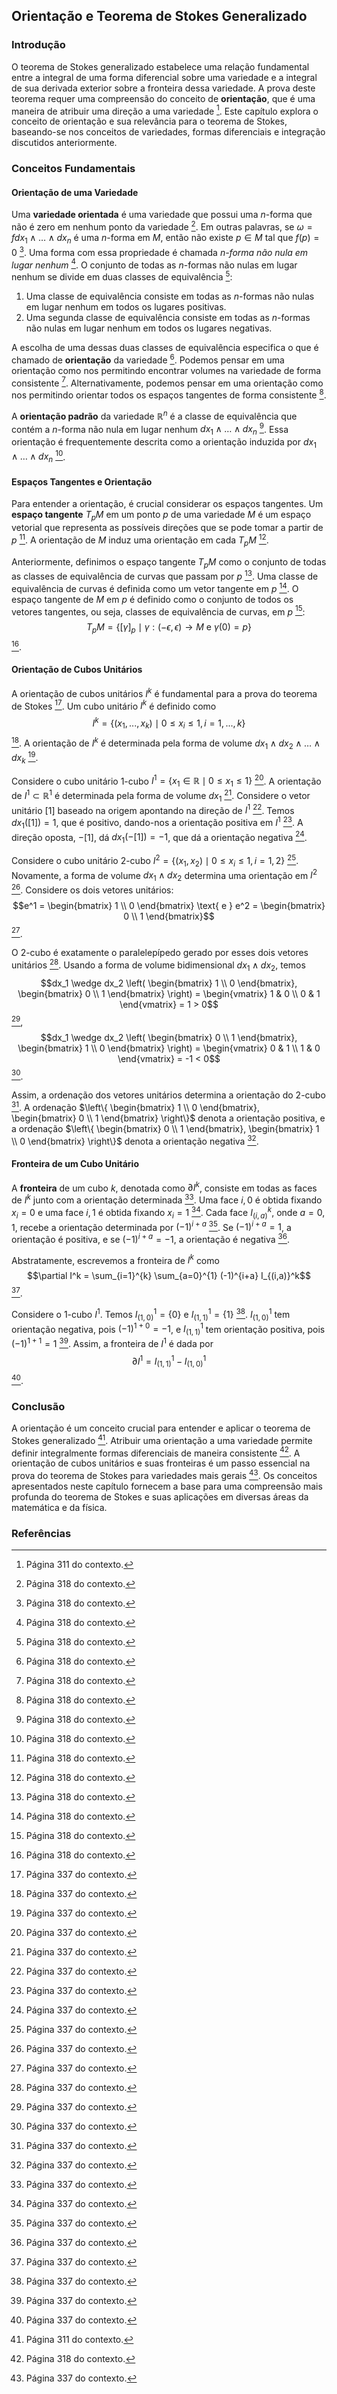 ## Orientação e Teorema de Stokes Generalizado

### Introdução
O teorema de Stokes generalizado estabelece uma relação fundamental entre a integral de uma forma diferencial sobre uma variedade e a integral de sua derivada exterior sobre a fronteira dessa variedade. A prova deste teorema requer uma compreensão do conceito de **orientação**, que é uma maneira de atribuir uma direção a uma variedade [^1]. Este capítulo explora o conceito de orientação e sua relevância para o teorema de Stokes, baseando-se nos conceitos de variedades, formas diferenciais e integração discutidos anteriormente.

### Conceitos Fundamentais

#### Orientação de uma Variedade
Uma **variedade orientada** é uma variedade que possui uma $n$-forma que não é zero em nenhum ponto da variedade [^3]. Em outras palavras, se $\omega = f dx_1 \wedge \dots \wedge dx_n$ é uma $n$-forma em $M$, então não existe $p \in M$ tal que $f(p) = 0$ [^3]. Uma forma com essa propriedade é chamada *n-forma não nula em lugar nenhum* [^3]. O conjunto de todas as $n$-formas não nulas em lugar nenhum se divide em duas classes de equivalência [^3]:
1. Uma classe de equivalência consiste em todas as $n$-formas não nulas em lugar nenhum em todos os lugares positivas.
2. Uma segunda classe de equivalência consiste em todas as $n$-formas não nulas em lugar nenhum em todos os lugares negativas.

A escolha de uma dessas duas classes de equivalência especifica o que é chamado de **orientação** da variedade [^3]. Podemos pensar em uma orientação como nos permitindo encontrar volumes na variedade de forma consistente [^3]. Alternativamente, podemos pensar em uma orientação como nos permitindo orientar todos os espaços tangentes de forma consistente [^3].

A **orientação padrão** da variedade $\mathbb{R}^n$ é a classe de equivalência que contém a $n$-forma não nula em lugar nenhum $dx_1 \wedge \dots \wedge dx_n$ [^3]. Essa orientação é frequentemente descrita como a orientação induzida por $dx_1 \wedge \dots \wedge dx_n$ [^3].

#### Espaços Tangentes e Orientação
Para entender a orientação, é crucial considerar os espaços tangentes. Um **espaço tangente** $T_pM$ em um ponto $p$ de uma variedade $M$ é um espaço vetorial que representa as possíveis direções que se pode tomar a partir de $p$ [^3]. A orientação de $M$ induz uma orientação em cada $T_pM$ [^3].

Anteriormente, definimos o espaço tangente $T_pM$ como o conjunto de todas as classes de equivalência de curvas que passam por $p$ [^3]. Uma classe de equivalência de curvas é definida como um vetor tangente em $p$ [^3]. O espaço tangente de $M$ em $p$ é definido como o conjunto de todos os vetores tangentes, ou seja, classes de equivalência de curvas, em $p$ [^3]:
$$T_pM = \{[\gamma]_p \mid \gamma: (-\epsilon, \epsilon) \rightarrow M \text{ e } \gamma(0) = p \}$$ [^3].

#### Orientação de Cubos Unitários
A orientação de cubos unitários $I^k$ é fundamental para a prova do teorema de Stokes [^4]. Um cubo unitário $I^k$ é definido como
$$I^k = \{(x_1, ..., x_k) \mid 0 \leq x_i \leq 1, i = 1, ..., k\}$$ [^4]. A orientação de $I^k$ é determinada pela forma de volume $dx_1 \wedge dx_2 \wedge \dots \wedge dx_k$ [^4].

Considere o cubo unitário 1-cubo $I^1 = \{x_1 \in \mathbb{R} \mid 0 \leq x_1 \leq 1\}$ [^4]. A orientação de $I^1 \subset \mathbb{R}^1$ é determinada pela forma de volume $dx_1$ [^4]. Considere o vetor unitário $[1]$ baseado na origem apontando na direção de $I^1$ [^4]. Temos $dx_1([1]) = 1$, que é positivo, dando-nos a orientação positiva em $I^1$ [^4]. A direção oposta, $-[1]$, dá $dx_1(-[1]) = -1$, que dá a orientação negativa [^4].

Considere o cubo unitário 2-cubo $I^2 = \{(x_1, x_2) \mid 0 \leq x_i \leq 1, i = 1, 2\}$ [^4]. Novamente, a forma de volume $dx_1 \wedge dx_2$ determina uma orientação em $I^2$ [^4]. Considere os dois vetores unitários:
$$e^1 = \begin{bmatrix} 1 \\ 0 \end{bmatrix} \text{ e } e^2 = \begin{bmatrix} 0 \\ 1 \end{bmatrix}$$ [^4].

O 2-cubo é exatamente o paralelepípedo gerado por esses dois vetores unitários [^4]. Usando a forma de volume bidimensional $dx_1 \wedge dx_2$, temos
$$dx_1 \wedge dx_2 \left( \begin{bmatrix} 1 \\ 0 \end{bmatrix}, \begin{bmatrix} 0 \\ 1 \end{bmatrix} \right) = \begin{vmatrix} 1 & 0 \\ 0 & 1 \end{vmatrix} = 1 > 0$$ [^4],
$$dx_1 \wedge dx_2 \left( \begin{bmatrix} 0 \\ 1 \end{bmatrix}, \begin{bmatrix} 1 \\ 0 \end{bmatrix} \right) = \begin{vmatrix} 0 & 1 \\ 1 & 0 \end{vmatrix} = -1 < 0$$ [^4].

Assim, a ordenação dos vetores unitários determina a orientação do 2-cubo [^4]. A ordenação $\left\{ \begin{bmatrix} 1 \\ 0 \end{bmatrix}, \begin{bmatrix} 0 \\ 1 \end{bmatrix} \right\}$ denota a orientação positiva, e a ordenação $\left\{ \begin{bmatrix} 0 \\ 1 \end{bmatrix}, \begin{bmatrix} 1 \\ 0 \end{bmatrix} \right\}$ denota a orientação negativa [^4].

#### Fronteira de um Cubo Unitário
A **fronteira** de um cubo $k$, denotada como $\partial I^k$, consiste em todas as faces de $I^k$ junto com a orientação determinada [^4]. Uma face $i,0$ é obtida fixando $x_i = 0$ e uma face $i,1$ é obtida fixando $x_i = 1$ [^4]. Cada face $I_{(i,a)}^k$, onde $a = 0, 1$, recebe a orientação determinada por $(-1)^{i+a}$ [^4]. Se $(-1)^{i+a} = 1$, a orientação é positiva, e se $(-1)^{i+a} = -1$, a orientação é negativa [^4].

Abstratamente, escrevemos a fronteira de $I^k$ como
$$\partial I^k = \sum_{i=1}^{k} \sum_{a=0}^{1} (-1)^{i+a} I_{(i,a)}^k$$ [^4].

Considere o 1-cubo $I^1$. Temos $I_{(1,0)}^1 = \{0\}$ e $I_{(1,1)}^1 = \{1\}$ [^4]. $I_{(1,0)}^1$ tem orientação negativa, pois $(-1)^{1+0} = -1$, e $I_{(1,1)}^1$ tem orientação positiva, pois $(-1)^{1+1} = 1$ [^4]. Assim, a fronteira de $I^1$ é dada por
$$\partial I^1 = I_{(1,1)}^1 - I_{(1,0)}^1$$ [^4].

### Conclusão

A orientação é um conceito crucial para entender e aplicar o teorema de Stokes generalizado [^1]. Atribuir uma orientação a uma variedade permite definir integralmente formas diferenciais de maneira consistente [^3]. A orientação de cubos unitários e suas fronteiras é um passo essencial na prova do teorema de Stokes para variedades mais gerais [^4]. Os conceitos apresentados neste capítulo fornecem a base para uma compreensão mais profunda do teorema de Stokes e suas aplicações em diversas áreas da matemática e da física.

### Referências
[^1]: Página 311 do contexto.
[^2]: Página 314 do contexto.
[^3]: Página 318 do contexto.
[^4]: Página 337 do contexto.

<!-- END -->